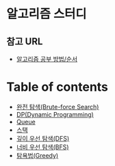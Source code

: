 알고리즘 스터디
=========

참고 URL
------------

  * [알고리즘 공부 방법/순서](https://baactree.tistory.com/14)




Table of contents
=================

<!--ts-->
   * [완전 탐색(Brute-force Search)](https://github.com/SangBeo/algoStudy/blob/master/BFS/README.md)
   * [DP(Dynamic Programming)](https://github.com/SangBeo/algoStudy/blob/master/DP/README.md)
   * [Queue](https://github.com/SangBeo/algoStudy/blob/master/Queue/README.md)
   * [스택](https://github.com/SangBeo/algoStudy/blob/master/Stack/README.md)
   * [깊이 우선 탐색(DFS)](https://github.com/SangBeo/algoStudy/blob/master/DFS/README.md)
   * [너비 우선 탐색(BFS)](https://github.com/SangBeo/algoStudy/blob/master/BFS/README.md)  
   * [탐욕법(Greedy)](https://github.com/SangBeo/algoStudy/blob/master/Greedy/README.md)
<!--te-->


